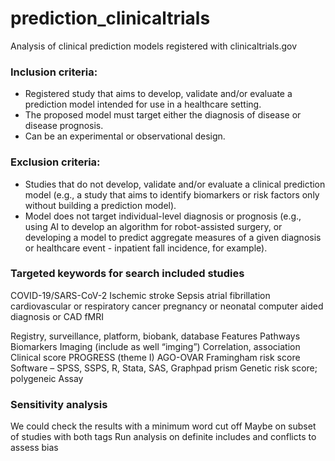 # prediction_clinicaltrials
Analysis of clinical prediction models registered with clinicaltrials.gov


### Inclusion criteria:

- Registered study that aims to develop, validate and/or evaluate a prediction model intended for use in a healthcare setting.
- The proposed model must target either the diagnosis of disease or disease prognosis.
- Can be an experimental or observational design.


### Exclusion criteria:

- Studies that do not develop, validate and/or evaluate a clinical prediction model (e.g., a study that aims to identify biomarkers or risk factors only without building a prediction model).
- Model does not target individual-level diagnosis or prognosis (e.g., using AI to develop an algorithm for robot-assisted surgery, or developing a model to predict aggregate measures of a given diagnosis or healthcare event - inpatient fall incidence, for example).


### Targeted keywords for search included studies

COVID-19/SARS-CoV-2
Ischemic stroke
Sepsis
atrial fibrillation
cardiovascular or respiratory
cancer
pregnancy or neonatal
computer aided diagnosis or CAD
fMRI

Registry, surveillance, platform, biobank, database
Features
Pathways
Biomarkers
Imaging (include as well “imging”)
Correlation, association
Clinical score
PROGRESS (theme I)
AGO-OVAR
Framingham risk score
Software – SPSS, SSPS, R, Stata, SAS, Graphpad prism
Genetic risk score; polygeneic
Assay


### Sensitivity analysis
We could check the results with a minimum word cut off
Maybe on subset of studies with both tags
Run analysis on definite includes and conflicts to assess bias
